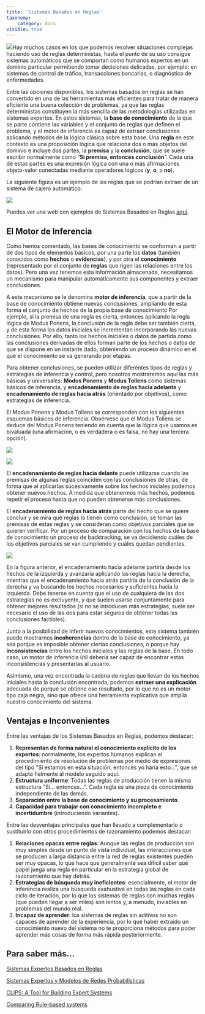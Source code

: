 ```yaml
---
title: 'Sistemas Basados en Reglas'
taxonomy:
    category: docs
visible: true
---
```


![](../images/2015-07/estructura-de-un-sistema-experto-basado-en-reglas.jpg)Hay muchos casos en los que podemos resolver situaciones complejas haciendo uso de reglas deterministas, hasta el punto de su uso consigue sistemas automáticos que se comportan como humanos expertos en un dominio particular permitiendo tomar decisiones delicadas, por ejemplo: en sistemas de control de tráfico, transacciones bancarias, o diagnóstico de enfermedades.

Entre las opciones disponibles, los sistemas basados en reglas se han convertido en una de las herramientas más eficientes para tratar de manera eficiente una buena colección de problemas, ya que las reglas deterministas constituyen la más sencilla de las metodologías utilizadas en sistemas expertos. En estos sistemas, la **base de conocimiento** de la que se parte contiene las variables y el conjunto de reglas que definen el problema, y el motor de inferencia es capaz de extraer conclusiones aplicando métodos de la lógica clásica sobre esta base. Una **regla** en este contexto es una proposición lógica que relaciona dos o más objetos del dominio e incluye dos partes, la **premisa** y la **conclusión**, que se suele escribir normalmente como “**Si premisa, entonces conclusión**”. Cada una de estas partes es una expresión lógica con una o más afirmaciones objeto-valor conectadas mediante operadores lógicos (**y**, **o**, o **no**). 

La siguiente figura es un ejemplo de las reglas que se podrían extraer de un sistema de cajero automático:

![](/~fsancho/images/2015-07/ejemploreglas.jpg)

Puedes ver una web con ejemplos de Sistemas Basados en Reglas [aquí](https://visiruleexamples.com/vregs.html).

## El Motor de Inferencia

Como hemos comentado, las bases de conocimiento se conforman a partir de dos tipos de elementos básicos, por una parte los **datos** (también conocidos como **hechos** o **evidencias**), y por otra el **conocimiento** (representado por el conjunto de **reglas** que rigen las relaciones entre los datos). Pero una vez tenemos esta información almacenada, necesitamos un mecanismo para manipular automáticamente sus componentes y extraer conclusiones.

A este mecanismo se le denomina **motor de inferencia**, que a partir de la base de conocimiento obtiene nuevas conclusiones, ampliando de esta forma el conjunto de hechos de la propia base de conocimiento Por ejemplo, si la premisa de una regla es cierta, entonces aplicando la regla lógica de Modus Ponens, la conclusión de la regla debe ser también cierta, y de esta forma los datos iniciales se incrementan incorporando las nuevas conclusiones. Por ello, tanto los hechos iniciales o datos de partida como las conclusiones derivadas de ellos forman parte de los hechos o datos de que se dispone en un instante dado, obteniendo un proceso dinámico en el que el conocimiento se va generando por etapas.

Para obtener conclusiones, se pueden utilizar diferentes tipos de reglas y estrategias de inferencia y control, pero nosotros mostraremos aquí las más básicas y universales: **Modus Ponens** y **Modus Tollens** como sistemas básicos de inferencia, y **encadenamiento de reglas hacia adelante** y **encadenamiento de reglas hacia atrás** (orientado por objetivos), como estrategias de inferencia.

El Modus Ponens y Modus Tollens se corresponden con los siguientes esquemas básicos de inferencia. Obsérvese que el Modus Tollens se deduce del Modus Ponens teniendo en cuenta que la lógica que usamos es bivaluada (una afirmación, o es verdadera o es falsa, no hay una tercera opción).

![](/~fsancho/images/2015-07/modusponens.jpg)

![](/~fsancho/images/2015-07/modustollens.jpg)

El **encadenamiento de reglas hacia delante** puede utilizarse cuando las premisas de algunas reglas coinciden con las conclusiones de otras, de forma que al aplicarlas sucesivamente sobre los hechos iniciales podemos obtener nuevos hechos. A medida que obtenermos más hechos, podemos repetir el proceso hasta que no pueden obtenerse más conclusiones.

El **encadenamiento de reglas hacia atrás** parte del hecho que se quiere concluir y se mira qué reglas lo tienen como conclusión, se toman las premisas de estas reglas y se consideran como objetivos parciales que se quieren verificar. Por un proceso de comparación con los hechos de la base de conocimiento un proceso de backtracking, se va decidiendo cuáles de los objetivos parciales se van cumpliendo y cuáles quedan pendientes.

![](/~fsancho/images/2015-07/encadenamientoadelante.jpg)

En la figura anterior, el encadenamiento hacia adelante partiría desde los hechos de la izquierda y avanzaría aplicando las reglas hacia la derecha, mientras que el encadenamiento hacia atrás partiría de la conclusión de la derecha y va buscando los hechos necesarios y suficientes hacia la izquierda. Debe tenerse en cuenta que el uso de cualquiera de las dos estrategias no es excluyente, y que suelen usarse conjuntamente para obtener mejores resultados (si no se introducen más estrategias, suele ser necesario el uso de las dos para estar seguros de obtener todas las conclusiones factibles). 

Junto a la posibilidad de inferir nuevos conocimientos, este sistema también puede mostrarnos **incoherencias** dentro de la base de conocimiento, ya sea porque es imposible obtener ciertas conclusiones, o porque hay **inconsistencias** entre los hechos iniciales y las reglas de la base. En todo caso, un motor de inferencia útil debería ser capaz de encontrar estas inconsistencias y presentarlas al usuario. 

Asimismo, una vez encontrada la cadena de reglas que llevan de los hechos iniciales hasta la conclusión encontrada, podemos **extraer una explicación** adecuada de porqué se obtiene ese resultado, por lo que no es un motor tipo caja negra, sino que ofrece una herramienta explicativa que amplía nuestro conocimiento del sistema.

## Ventajas e Inconvenientes

Entre las ventajas de los Sistemas Basados en Reglas, podemos destacar:

1.  **Representan de forma natural el conocimiento explícito de los expertos**: normalmente, los expertos humanos explican el procedimiento de resolución de problemas por medio de expresiones del tipo "Si estamos en esta situación, entonces yo haría esto...", que se adapta fielmente al modelo seguido aquí.
2.  **Estructura uniforme**: Todas las reglas de producción tienen la misma estructura "Si... entonces...". Cada regla es una pieza de conocimiento independiente de las demás.
3.  **Separación entre la base de conocimiento y su procesamiento**.
4.  **Capacidad para trabajar con conocimiento incompleto e incertidumbre** (introduciendo variantes)**.**

Entre las desventajas principales que han llevado a complementarlo o sustituirlo con otros procedimientos de razonamiento podemos destacar:

1.  **Relaciones opacas entre reglas**: Aunque las reglas de producción son muy simples desde un punto de vista individual, las interacciones que se producen a larga distancia entre la red de reglas existentes pueden ser muy opacas, lo que hace que generalmente sea difícil saber qué papel juega una regla en particular en la estrategia global de razonamiento que hay detrás.
2.  **Estrategias de búsqueda muy ineficientes**: esencialmente, el motor de inferencia realiza una búsqueda exahustiva en todas las reglas en cada ciclo de iteración, por lo que los sistemas de reglas con muchas reglas (que pueden llegar a ser miles) son lentos y, a menudo, inviables en problemas del mundo real.
3.  **Incapaz de aprender**: los sistemas de reglas sin aditivos no son capaces de aprender de la experiencia, por lo que haber extraido un conocimiento nuevo del sistema no te proporciona métodos para poder aprender más cosas de forma más rápida posteriormente.

## Para saber más...

[Sistemas Expertos Basados en Reglas](http://personales.unican.es/gutierjm/cursos/expertos/Reglas.pdf "Sistemas Expertos Basados en Reglas")

[Sistemas Expertos y Modelos de Redes Probabilísticas](http://personales.unican.es/gutierjm/papers/BookCGH.pdf "Sistemas Expertos y Modelos de Redes Probabilísticas")

[CLIPS: A Tool for Building Expert Systems](http://clipsrules.sourceforge.net/ "CLIPS: A Tool for Building Expert Systems")

[Comparing Rule-based systems](http://www.w3.org/2000/10/swap/doc/rule-systems "Comparing Rule-based systems")